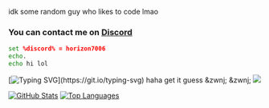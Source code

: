 idk some random guy who likes to code
lmao
<h3 align="left">
  You can contact me on <a href='discord.com/users/1331688031593173094'>Discord</a> 
</h3>

```bat
set %discord% = horizon7006
echo.
echo hi lol
```
[![Typing SVG](https://readme-typing-svg.herokuapp.com?size=30&lines=I+love+TypeScript.)](https://git.io/typing-svg)
haha get it guess
&zwnj; 
&zwnj; 
![](https://komarev.com/ghpvc/?username=horizon7006)

[![GitHub Stats](https://github-readme-stats.vercel.app/api?username=horizon7006&show_icons=true&theme=radical)](https://github.com/horizon7006)
[![Top Languages](https://github-readme-stats.vercel.app/api/top-langs/?username=horizon7006&layout=compact&theme=radical)](https://github.com/horizon7006)
